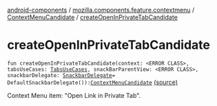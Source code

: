[android-components](../../index.md) / [mozilla.components.feature.contextmenu](../index.md) / [ContextMenuCandidate](index.md) / [createOpenInPrivateTabCandidate](./create-open-in-private-tab-candidate.md)

# createOpenInPrivateTabCandidate

`fun createOpenInPrivateTabCandidate(context: <ERROR CLASS>, tabsUseCases: `[`TabsUseCases`](../../mozilla.components.feature.tabs/-tabs-use-cases/index.md)`, snackBarParentView: <ERROR CLASS>, snackbarDelegate: `[`SnackbarDelegate`](-snackbar-delegate/index.md)` = DefaultSnackbarDelegate()): `[`ContextMenuCandidate`](index.md) [(source)](https://github.com/mozilla-mobile/android-components/blob/master/components/feature/contextmenu/src/main/java/mozilla/components/feature/contextmenu/ContextMenuCandidate.kt#L116)

Context Menu item: "Open Link in Private Tab".


